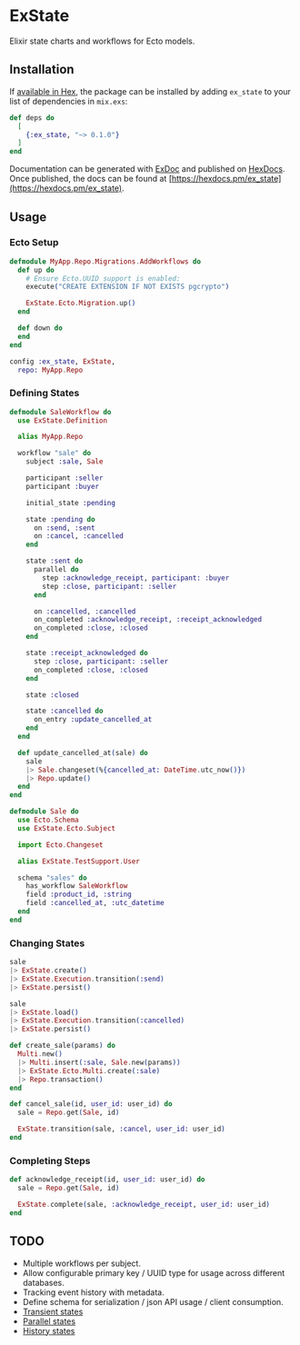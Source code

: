 # ExState

Elixir state charts and workflows for Ecto models.

## Installation

If [available in Hex](https://hex.pm/docs/publish), the package can be installed
by adding `ex_state` to your list of dependencies in `mix.exs`:

```elixir
def deps do
  [
    {:ex_state, "~> 0.1.0"}
  ]
end
```

Documentation can be generated with [ExDoc](https://github.com/elixir-lang/ex_doc)
and published on [HexDocs](https://hexdocs.pm). Once published, the docs can
be found at [https://hexdocs.pm/ex_state](https://hexdocs.pm/ex_state).

## Usage

### Ecto Setup

```elixir
defmodule MyApp.Repo.Migrations.AddWorkflows do
  def up do
    # Ensure Ecto.UUID support is enabled:
    execute("CREATE EXTENSION IF NOT EXISTS pgcrypto")

    ExState.Ecto.Migration.up()
  end

  def down do
  end
end
```

```elixir
config :ex_state, ExState,
  repo: MyApp.Repo
```

### Defining States

```elixir
defmodule SaleWorkflow do
  use ExState.Definition

  alias MyApp.Repo

  workflow "sale" do
    subject :sale, Sale

    participant :seller
    participant :buyer

    initial_state :pending

    state :pending do
      on :send, :sent
      on :cancel, :cancelled
    end

    state :sent do
      parallel do
        step :acknowledge_receipt, participant: :buyer
        step :close, participant: :seller
      end

      on :cancelled, :cancelled
      on_completed :acknowledge_receipt, :receipt_acknowledged
      on_completed :close, :closed
    end

    state :receipt_acknowledged do
      step :close, participant: :seller
      on_completed :close, :closed
    end

    state :closed

    state :cancelled do
      on_entry :update_cancelled_at
    end
  end

  def update_cancelled_at(sale) do
    sale
    |> Sale.changeset(%{cancelled_at: DateTime.utc_now()})
    |> Repo.update()
  end
end
```

```elixir
defmodule Sale do
  use Ecto.Schema
  use ExState.Ecto.Subject

  import Ecto.Changeset

  alias ExState.TestSupport.User

  schema "sales" do
    has_workflow SaleWorkflow
    field :product_id, :string
    field :cancelled_at, :utc_datetime
  end
end
```

### Changing States

```elixir
sale
|> ExState.create()
|> ExState.Execution.transition(:send)
|> ExState.persist()
```

```elixir
sale
|> ExState.load()
|> ExState.Execution.transition(:cancelled)
|> ExState.persist()
```

```elixir
def create_sale(params) do
  Multi.new()
  |> Multi.insert(:sale, Sale.new(params))
  |> ExState.Ecto.Multi.create(:sale)
  |> Repo.transaction()
end

def cancel_sale(id, user_id: user_id) do
  sale = Repo.get(Sale, id)

  ExState.transition(sale, :cancel, user_id: user_id)
end
```

### Completing Steps

```elixir
def acknowledge_receipt(id, user_id: user_id) do
  sale = Repo.get(Sale, id)

  ExState.complete(sale, :acknowledge_receipt, user_id: user_id)
end
```

## TODO

- Multiple workflows per subject.
- Allow configurable primary key / UUID type for usage across different
  databases.
- Tracking event history with metadata.
- Define schema for serialization / json API usage / client consumption.
- [Transient states](https://xstate.js.org/docs/guides/statenodes.html#transient-state-nodes)
- [Parallel states](https://xstate.js.org/docs/guides/parallel.html#parallel-state-nodes)
- [History states](https://xstate.js.org/docs/guides/history.html#history-state-configuration)
